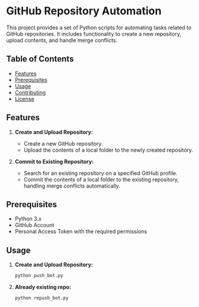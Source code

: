 # GitHub Repository Automation

This project provides a set of Python scripts for automating tasks related to GitHub repositories. It includes functionality to create a new repository, upload contents, and handle merge conflicts.

## Table of Contents

- [Features](#features)
- [Prerequisites](#prerequisites)
- [Usage](#usage)
- [Contributing](#contributing)
- [License](#license)

## Features

1. **Create and Upload Repository:**
   - Create a new GitHub repository.
   - Upload the contents of a local folder to the newly created repository.

2. **Commit to Existing Repository:**
   - Search for an existing repository on a specified GitHub profile.
   - Commit the contents of a local folder to the existing repository, handling merge conflicts automatically.

## Prerequisites

- Python 3.x
- GitHub Account
- Personal Access Token with the required permissions

## Usage

1. **Create and Upload Repository:**
   ```bash
   python push_bot.py

2. **Already existing repo:**
   ```bash
   python repush_bot.py
   ```
